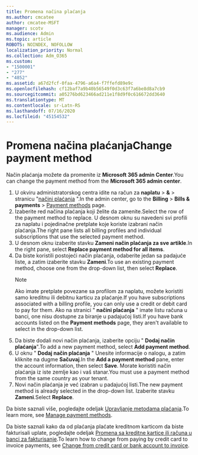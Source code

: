 ```yaml
---
title: Promena načina plaćanja
ms.author: cmcatee
author: cmcatee-MSFT
manager: scotv
ms.audience: Admin
ms.topic: article
ROBOTS: NOINDEX, NOFOLLOW
localization_priority: Normal
ms.collection: Adm_O365
ms.custom:
- "1500001"
- "277"
- "4852"
ms.assetid: a67d2fcf-0faa-4796-a6a4-f7ffefd89e9c
ms.openlocfilehash: cf12baf7a9b40b56549f0d3c63f7a6be8d8a7cb9
ms.sourcegitcommit: a05276bd623466ad211e1f8d9f0c616672dd3640
ms.translationtype: MT
ms.contentlocale: sr-Latn-RS
ms.lasthandoff: 07/16/2020
ms.locfileid: "45154532"
---
```

# <a name="change-payment-method"></a><span data-ttu-id="ad9e7-102">Promena načina plaćanja</span><span class="sxs-lookup"><span data-stu-id="ad9e7-102">Change payment method</span></span>

<span data-ttu-id="ad9e7-103">Način plaćanja možete da promenite iz **Microsoft 365 admin Center**.</span><span class="sxs-lookup"><span data-stu-id="ad9e7-103">You can change the payment method from the **Microsoft 365 admin center**.</span></span>
  
1. <span data-ttu-id="ad9e7-104">U okviru administratorskog centra idite na račun za **naplatu**  >  **&**  >  stranicu "[načini plaćanja](https://go.microsoft.com/fwlink/p/?linkid=2018806) ".</span><span class="sxs-lookup"><span data-stu-id="ad9e7-104">In the admin center, go to the **Billing** > **Bills & payments** > [Payment methods](https://go.microsoft.com/fwlink/p/?linkid=2018806) page.</span></span>
2. <span data-ttu-id="ad9e7-105">Izaberite red načina plaćanja koji želite da zamenite.</span><span class="sxs-lookup"><span data-stu-id="ad9e7-105">Select the row of the payment method to replace.</span></span> <span data-ttu-id="ad9e7-106">U desnom oknu su navedeni svi profili za naplatu i pojedinačne pretplate koje koriste izabrani način plaćanja.</span><span class="sxs-lookup"><span data-stu-id="ad9e7-106">The right pane lists all billing profiles and individual subscriptions that use the selected payment method.</span></span>
3. <span data-ttu-id="ad9e7-107">U desnom oknu izaberite stavku **Zameni način plaćanja za sve artikle**.</span><span class="sxs-lookup"><span data-stu-id="ad9e7-107">In the right pane, select **Replace payment method for all items**.</span></span>
4. <span data-ttu-id="ad9e7-108">Da biste koristili postojeći način plaćanja, odaberite jedan sa padajuće liste, a zatim izaberite stavku **Zameni**.</span><span class="sxs-lookup"><span data-stu-id="ad9e7-108">To use an existing payment method, choose one from the drop-down list, then select **Replace**.</span></span>
    > [!NOTE]
    > <span data-ttu-id="ad9e7-109">Ako imate pretplate povezane sa profilom za naplatu, možete koristiti samo kreditnu ili debitnu karticu za plaćanje.</span><span class="sxs-lookup"><span data-stu-id="ad9e7-109">If you have subscriptions associated with a billing profile, you can only use a credit or debit card to pay for them.</span></span> <span data-ttu-id="ad9e7-110">Ako na stranici " **načini plaćanja** " imate listu računa u banci, one nisu dostupne za biranje u padajućoj listi.</span><span class="sxs-lookup"><span data-stu-id="ad9e7-110">If you have bank accounts listed on the **Payment methods** page, they aren't available to select in the drop-down list.</span></span>
5. <span data-ttu-id="ad9e7-111">Da biste dodali novi način plaćanja, izaberite opciju " **Dodaj način plaćanja**".</span><span class="sxs-lookup"><span data-stu-id="ad9e7-111">To add a new payment method, select **Add payment method**.</span></span>
6. <span data-ttu-id="ad9e7-112">U oknu " **Dodaj način plaćanja** " Unesite informacije o nalogu, a zatim kliknite na dugme **Sačuvaj**.</span><span class="sxs-lookup"><span data-stu-id="ad9e7-112">In the **Add a payment method** pane, enter the account information, then select **Save**.</span></span> <span data-ttu-id="ad9e7-113">Morate koristiti način plaćanja iz iste zemlje kao i vaš stanar.</span><span class="sxs-lookup"><span data-stu-id="ad9e7-113">You must use a payment method from the same country as your tenant.</span></span>
7. <span data-ttu-id="ad9e7-114">Novi način plaćanja je već izabran u padajućoj listi.</span><span class="sxs-lookup"><span data-stu-id="ad9e7-114">The new payment method is already selected in the drop-down list.</span></span> <span data-ttu-id="ad9e7-115">Izaberite stavku **Zameni**.</span><span class="sxs-lookup"><span data-stu-id="ad9e7-115">Select **Replace**.</span></span>

<span data-ttu-id="ad9e7-116">Da biste saznali više, pogledajte odeljak [Upravljanje metodama plaćanja](https://docs.microsoft.com/microsoft-365/commerce/billing-and-payments/manage-payment-methods).</span><span class="sxs-lookup"><span data-stu-id="ad9e7-116">To learn more, see [Manage payment methods](https://docs.microsoft.com/microsoft-365/commerce/billing-and-payments/manage-payment-methods).</span></span>

<span data-ttu-id="ad9e7-117">Da biste saznali kako da od plaćanja plaćate kreditnom karticom da biste fakturisali uplate, pogledajte odeljak [Promena sa kreditne kartice ili računa u banci za fakturisanje](https://docs.microsoft.com/microsoft-365/commerce/billing-and-payments/change-payment-method#change-from-credit-card-or-bank-account-to-invoice).</span><span class="sxs-lookup"><span data-stu-id="ad9e7-117">To learn how to change from paying by credit card to invoice payments, see [Change from credit card or bank account to invoice](https://docs.microsoft.com/microsoft-365/commerce/billing-and-payments/change-payment-method#change-from-credit-card-or-bank-account-to-invoice).</span></span>